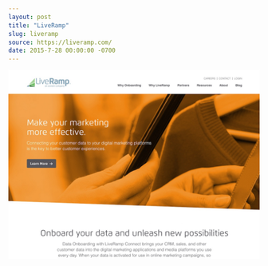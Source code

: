 ```yaml
---
layout: post
title: "LiveRamp"
slug: liveramp
source: https://liveramp.com/
date: 2015-7-28 00:00:00 -0700
---
```


<img src="/assets/img/screenshots/liveramp.jpg">
